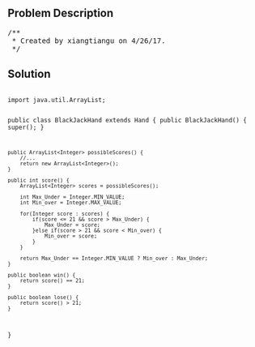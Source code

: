 <!--
<style>
  body { font-family: Arial, sans-serif; }
  .container { max-width: 744px; margin: 0 auto; padding: 10px; }
  .comment-block { background-color: #f9f9f9; padding: 10px; border-left: 5px solid #ccc; max-width: 100%; margin: 20px auto; overflow-wrap: break-word; white-space: pre-wrap; }
  .code-block { background-color: #f4f4f4; padding: 10px; border: 1px solid #ddd; max-width: 100%; margin: 20px auto; overflow-wrap: break-word; white-space: pre-wrap; }
</style>
-->

<div class='container'>
<h2>Problem Description</h2>
<div class='comment-block'>
<pre>
/**
 * Created by xiangtiangu on 4/26/17.
 */
</pre>
</div>

<h2>Solution</h2>
<div class='code-block'>
<pre><code class='language-java'>
import java.util.ArrayList;

public class BlackJackHand extends Hand {
    public BlackJackHand() {
        super();
    }

    public ArrayList<Integer> possibleScores() {
        //...
        return new ArrayList<Integer>();
    }

    public int score() {
        ArrayList<Integer> scores = possibleScores();

        int Max_Under = Integer.MIN_VALUE;
        int Min_over = Integer.MAX_VALUE;

        for(Integer score : scores) {
            if(score <= 21 && score > Max_Under) {
                Max_Under = score;
            }else if(score > 21 && score < Min_over) {
                Min_over = score;
            }
        }

        return Max_Under == Integer.MIN_VALUE ? Min_over : Max_Under;
    }

    public boolean win() {
        return score() == 21;
    }

    public boolean lose() {
        return score() > 21;
    }





}</code></pre>
</div>
</div>
